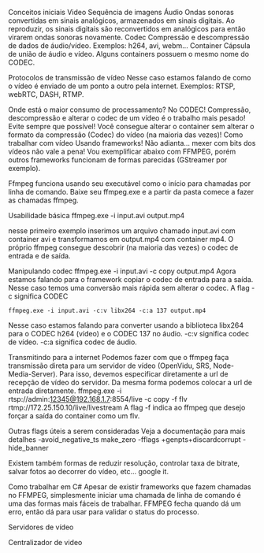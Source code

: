 Conceitos iniciais
Video
	Sequência de imagens
Áudio
	Ondas sonoras convertidas em sinais analógicos, armazenados em sinais digitais. Ao reproduzir, os sinais digitais são reconvertidos em analógicos para então virarem ondas sonoras novamente.
Codec
Compressão e descompressão de dados de áudio/vídeo.
Exemplos: h264, avi, webm…
Container
	Cápsula de união de áudio e vídeo.
	Alguns containers possuem o mesmo nome do CODEC.

Protocolos de transmissão de vídeo
	Nesse caso estamos falando de como o vídeo é enviado de um ponto a outro pela internet.
	Exemplos: RTSP, webRTC, DASH, RTMP.

Onde está o maior consumo de processamento?
	No CODEC! Compressão, descompressão e alterar o codec de um vídeo é o trabalho mais pesado! Evite sempre que possível!
	Você consegue alterar o container sem alterar o formato da compressão (Codec) do vídeo (na maioria das vezes)!
Como trabalhar com vídeo
	Usando frameworks! Não adianta… mexer com bits dos vídeos não vale a pena!
	Vou exemplificar abaixo com FFMPEG, porém outros frameworks funcionam de formas parecidas (GStreamer por exemplo).

Ffmpeg funciona usando seu executável como o início para chamadas por linha de comando. Baixe seu ffmpeg.exe e a partir da pasta comece a fazer as chamadas ffmpeg.

Usabilidade básica
	ffmpeg.exe -i input.avi output.mp4

nesse primeiro exemplo inserimos um arquivo chamado input.avi com container avi e transformamos em output.mp4 com container mp4. O próprio ffmpeg consegue descobrir (na maioria das vezes) o codec de entrada e de saída.

Manipulando codec
	ffmpeg.exe -i input.avi -c copy output.mp4
Agora estamos falando para o framework copiar o codec de entrada para a saída. Nesse caso temos uma conversão mais rápida sem alterar o codec. A flag -c significa CODEC

	ffmpeg.exe -i input.avi -c:v libx264 -c:a 137 output.mp4
Nesse caso estamos falando para converter usando a biblioteca libx264 para o CODEC h264 (vídeo) e o CODEC 137 no áudio. -c:v significa codec de vídeo. -c:a significa codec de áudio.

Transmitindo para a internet
	Podemos fazer com que o ffmpeg faça transmissão direta para um servidor de vídeo (OpenVidu, SRS, Node-Media-Server). Para isso, devemos especificar diretamente a url de recepção de vídeo do servidor. Da mesma forma podemos colocar a url de entrada diretamente.
	ffmpeg.exe -i rtsp://admin:12345@192.168.1.7:8554/live -c copy -f flv rtmp://172.25.150.10/live/livestream
	A flag -f indica ao ffmpeg que desejo forçar a saída do container como um flv.

Outras flags úteis a serem consideradas
	Veja a documentação para mais detalhes
-avoid_negative_ts make_zero
-fflags +genpts+discardcorrupt
-hide_banner

Existem também formas de reduzir resolução, controlar taxa de bitrate, salvar fotos ao decorrer do vídeo, etc… google it.

Como trabalhar em C#
	Apesar de existir frameworks que fazem chamadas no FFMPEG, simplesmente iniciar uma chamada de linha de comando é uma das formas mais fáceis de trabalhar. FFMPEG fecha quando dá um erro, então dá para usar para validar o status do processo.


Servidores de vídeo

Centralizador de video


